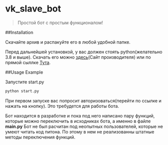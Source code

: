 # vk_slave_bot
>Простой бот с простым функционалом!


##Installation

Скачайте архив и распакуйте его в любой удобной папке.

Перед дальнейшей установкой, у вас должен стоять python(желательно 3.8 и выше). Скачать его можно [здесь][py](Сайт производителя) или по прямой сыллке [Тута][pylink].

##Usage Example

Запустите start.py
```sh
python start.py
```
При первом запуске вас попросит авторизоваться(перейти по ссылке и нажать на кнопку). Это требудется для работы бота.

Бот находится в разработке и пока под него написано пару функций, которые можно переключить в исходниках бота, а именно
в файле __main.py__
Бот не был расчитан под неопытных пользователей, которые не умеют читать код питона. По этому в нем не реализованны
штатные методы переключения функций.


<!-- Markdown link & img dfn's -->
[py]: https://www.python.org/
[pylink]: https://www.python.org/ftp/python/3.8.0/python-3.8.0-amd64.exe